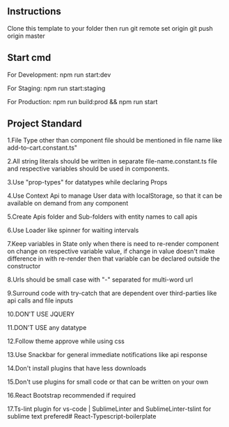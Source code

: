 ## Instructions

Clone this template to your folder then run
git remote set origin <your-rep-name>
git push origin master

## Start cmd

For Development: npm run start:dev

For Staging: npm run start:staging

For Production: npm run build:prod && npm run start

## Project Standard

1.File Type other than component file should be mentioned in file name like add-to-cart.constant.ts"

2.All string literals should be written in separate file-name.constant.ts file and respective variables should be used in components.

3.Use "prop-types" for datatypes while declaring Props

4.Use Context Api to manage User data with localStorage, so that it can be available on demand from any component

5.Create Apis folder and Sub-folders with entity names to call apis

6.Use Loader like spinner for waiting intervals

7.Keep variables in State only when there is need to re-render component on change on respective variable value, if change in value doesn't make difference in with re-render then that variable can be declared outside the constructor

8.Urls should be small case with "-" separated for multi-word url

9.Surround code with try-catch that are dependent over third-parties like api calls and file inputs

10.DON'T USE JQUERY

11.DON'T USE any datatype

12.Follow theme approve while using css

13.Use Snackbar for general immediate notifications like api response

14.Don't install plugins that have less downloads

15.Don't use plugins for small code or that can be written on your own

16.React Bootstrap recommended if required

17.Ts-lint plugin for vs-code | SublimeLinter and SublimeLinter-tslint for sublime text prefered# React-Typescript-boilerplate
